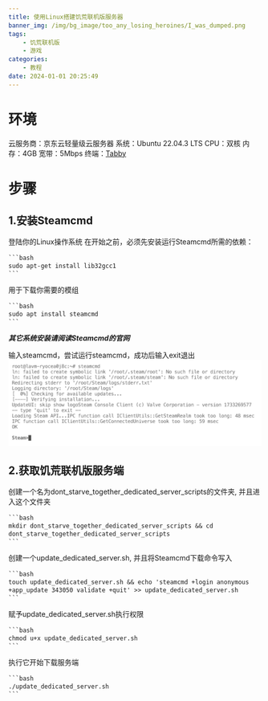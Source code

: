 ```yaml
---
title: 使用Linux搭建饥荒联机版服务器
banner_img: /img/bg_image/too_any_losing_heroines/I_was_dumped.png
tags: 
    - 饥荒联机版
    - 游戏
categories: 
    - 教程
date: 2024-01-01 20:25:49
---
```


# 环境
云服务商：京东云轻量级云服务器
系统：Ubuntu 22.04.3 LTS
CPU：双核
内存：4GB
宽带：5Mbps
终端：[Tabby](https://github.com/Eugeny/tabby)

# 步骤
## 1.安装Steamcmd
登陆你的Linux操作系统
在开始之前，必须先安装运行Steamcmd所需的依赖：

    ```bash
    sudo apt-get install lib32gcc1
    ```

用于下载你需要的模组

    ```bash
    sudo apt install steamcmd
    ```

***其它系统安装请阅读Steamcmd的官网***

输入steamcmd，尝试运行steamcmd，成功后输入exit退出
![](https://raw.githubusercontent.com/HarmonyTou/harmonytou.github.io/main/source/img/screenshots/start-a-tModloader-server/steamcmd.png)

## 2.获取饥荒联机版服务端

创建一个名为dont_starve_together_dedicated_server_scripts的文件夹, 并且进入这个文件夹

    ```bash
    mkdir dont_starve_together_dedicated_server_scripts && cd dont_starve_together_dedicated_server_scripts
    ```

创建一个update_dedicated_server.sh,  并且将Steamcmd下载命令写入

    ```bash
    touch update_dedicated_server.sh && echo 'steamcmd +login anonymous +app_update 343050 validate +quit' >> update_dedicated_server.sh
    ```

赋予update_dedicated_server.sh执行权限

    ```bash
    chmod u+x update_dedicated_server.sh
    ```

执行它开始下载服务端

    ```bash
    ./update_dedicated_server.sh
    ```
